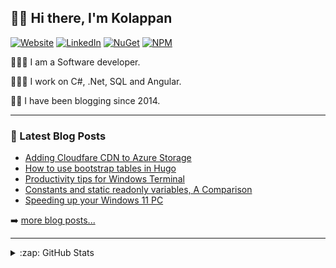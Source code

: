 ## 👋🏽 Hi there, I'm Kolappan

[![Website](https://img.shields.io/badge/Blog-kolappan.com-informational?style=flat-square&logo=google%20chrome&logoColor=white)](https://kolappan.com)
[![LinkedIn](https://img.shields.io/badge/-LinkedIn-006192?style=flat-square&logo=linkedin)](https://www.linkedin.com/in/kolappannathan)
[![NuGet](https://img.shields.io/badge/-NuGet-004880?style=flat-square&logo=nuget)](https://www.nuget.org/profiles/kolappannathan)
[![NPM](https://img.shields.io/badge/-NPM-CC3534?style=flat-square&logo=npm)](https://www.npmjs.com/~kolappannathan)

👨🏽‍💻 I am a Software developer.

👨🏽‍💻 I work on C#, .Net, SQL and Angular.

✍🏽 I have been blogging since 2014.

---

### 📘 Latest Blog Posts

<!-- PERSONAL-BLOG-POST-LIST:START -->
- [Adding Cloudfare CDN to Azure Storage](https://kolappan.com/blog/2022/adding-cloudfare-to-azure-storage/)
- [How to use bootstrap tables in Hugo](https://kolappan.com/blog/2022/bootstrap-tables-in-hugo/)
- [Productivity tips for Windows Terminal](https://kolappan.com/blog/2019/windows-terminal-tips/)
- [Constants and static readonly variables, A Comparison](https://kolappan.com/blog/2018/constants-vs-static-readonly/)
- [Speeding up your Windows 11 PC](https://kolappan.com/blog/2020/speeding-up-your-windows-pc/)
<!-- PERSONAL-BLOG-POST-LIST:END -->

➡️ [more blog posts...](https://kolappan.dev/blog)

---

<details>
  <summary>:zap: GitHub Stats</summary>
  
  [![GitHub stats](https://github-readme-stats.vercel.app/api?username=kolappannathan&show_icons=true)](https://github.com/anuraghazra/github-readme-stats)
</details>
